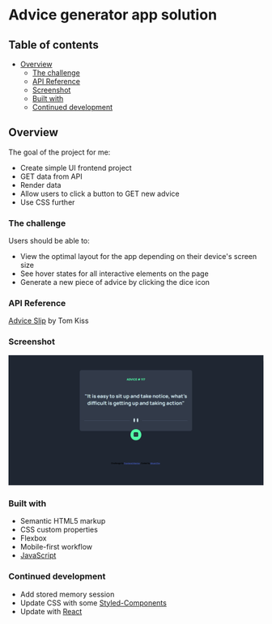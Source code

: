 # Advice generator app solution

## Table of contents

- [Overview](#overview)
  - [The challenge](#the-challenge)
  - [API Reference](#api-reference)
  - [Screenshot](#screenshot)
  - [Built with](#built-with)
  - [Continued development](#continued-development)

## Overview

The goal of the project for me:

- Create simple UI frontend project
- GET data from API
- Render data
- Allow users to click a button to GET new advice
- Use CSS further

### The challenge

Users should be able to:

- View the optimal layout for the app depending on their device's screen size
- See hover states for all interactive elements on the page
- Generate a new piece of advice by clicking the dice icon

### API Reference

[Advice Slip](https://api.adviceslip.com/) by Tom Kiss

### Screenshot

![Screenshot](images/Screenshot.png)

### Built with

- Semantic HTML5 markup
- CSS custom properties
- Flexbox
- Mobile-first workflow
- [JavaScript](https://www.javascript.com/)

### Continued development

- Add stored memory session
- Update CSS with some [Styled-Components](https://styled-components.com/)
- Update with [React](https://reactjs.org/)
